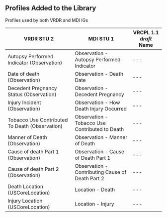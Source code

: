 ## Profiles Added to the Library
Profiles used by both VRDR and MDI IGs


| VRDR STU 2 | MDI STU 1 | VRCPL 1.1 *draft* Name |
| -------- | -------- | -------- |
| Autopsy Performed Indicator (Observation) | Observation - Autopsy Performed Indicator | ---     |
| Date of death (Observation) | Observation - Death Date | ---     |
| Decedent Pregnancy Status (Observation) | Observation - Decedent Pregnancy | ---     |
| Injury Incident (Observation) | Observation - How Death Injury Occurred | ---     |
| Tobacco Use Contributed To Death (Observation) | Observation - Tobacco Use Contributed to Death | ---     |
| Manner of Death (Observation) | Observation - Manner of Death | ---     |
| Cause of death Part 1 (Observation) | Observation - Cause of Death Part 1      | ---     |
| Cause of death Part 2 (Observation) | Observation - Contributing Cause of Death Part 2 | ---     |
| Death Location (USCoreLocation) | Location - Death | ---     |
| Injury Location (USCoreLocation) | Location - Injury | ---     |